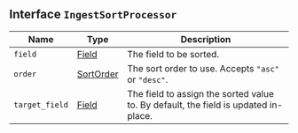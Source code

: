 ## Interface `IngestSortProcessor`

| Name | Type | Description |
| - | - | - |
| `field` | [Field](./Field.md) | The field to be sorted. |
| `order` | [SortOrder](./SortOrder.md) | The sort order to use. Accepts `"asc"` or `"desc"`. |
| `target_field` | [Field](./Field.md) | The field to assign the sorted value to. By default, the field is updated in-place. |
